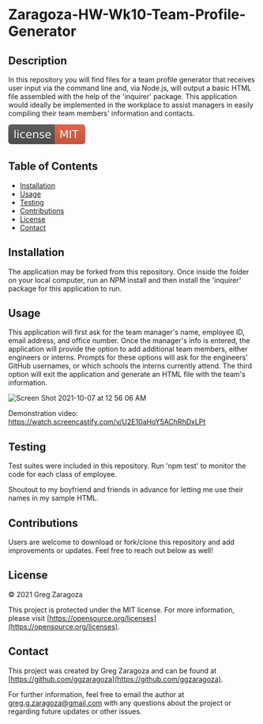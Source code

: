 
# Zaragoza-HW-Wk10-Team-Profile-Generator
## Description
In this repository you will find files for a team profile generator that receives user input via the command line and, via Node.js, will output a basic HTML file assembled with the help of the 'inquirer' package. This application would ideally be implemented in the workplace to assist managers in easily compiling their team members' information and contacts.

![MIT License](/badges/license-MIT-red.svg)
## Table of Contents
- [Installation](#installation)
- [Usage](#usage)
- [Testing](#testing)
- [Contributions](#contributions)
- [License](#license)
- [Contact](#contact)
## Installation
The application may be forked from this repository. Once inside the folder on your local computer, run an NPM install and then install the 'inquirer' package for this application to run.
## Usage
This application will first ask for the team manager's name, employee ID, email address, and office number. Once the manager's info is entered, the application will provide the option to add additional team members, either engineers or interns. Prompts for these options will ask for the engineers' GitHub usernames, or which schools the interns currently attend. The third option will exit the application and generate an HTML file with the team's information.

<img width="800" alt="Screen Shot 2021-10-07 at 12 56 06 AM" src="https://user-images.githubusercontent.com/86588318/136329818-290e7504-6238-46b4-bad8-c146a05e35a8.png">

Demonstration video: <a href="https://watch.screencastify.com/v/U2E10aHoY5AChRhDxLPt">https://watch.screencastify.com/v/U2E10aHoY5AChRhDxLPt</a>
## Testing
Test suites were included in this repository. Run 'npm test' to monitor the code for each class of employee.

Shoutout to my boyfriend and friends in advance for letting me use their names in my sample HTML.
## Contributions
Users are welcome to download or fork/clone this repository and add improvements or updates. Feel free to reach out below as well!
## License
© 2021 Greg Zaragoza

This project is protected under the MIT license. For more information, please visit [https://opensource.org/licenses](https://opensource.org/licenses).

## Contact
This project was created by Greg Zaragoza and can be found at [https://github.com/ggzaragoza](https://github.com/ggzaragoza).

For further information, feel free to email the author at greg.g.zaragoza@gmail.com with any questions about the project or regarding future updates or other issues.
